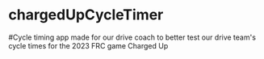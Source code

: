 # chargedUpCycleTimer
#Cycle timing app made for our drive coach to better test our drive team's cycle times for the 2023 FRC game Charged Up
